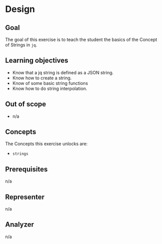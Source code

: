 # Design

## Goal

The goal of this exercise is to teach the student the basics of the Concept of Strings in `jq`.

## Learning objectives

- Know that a jq string is defined as a JSON string.
- Know how to create a string.
- Know of some basic string functions
- Know how to do string interpolation.

## Out of scope

- n/a

## Concepts

The Concepts this exercise unlocks are:

- `strings`

## Prerequisites

n/a

## Representer

n/a

## Analyzer

n/a
